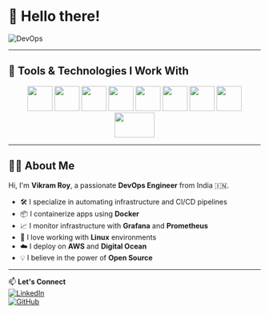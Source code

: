 # 👋 Hello there!

![DevOps](https://cdn.dribbble.com/users/2704418/screenshots/7471573/media/f3aa1b5c578b2e5d8f43bd44e6fd8d15.gif)

---

## 🚀 Tools & Technologies I Work With

<p align="center">
  <img src="https://cdn.jsdelivr.net/gh/devicons/devicon/icons/git/git-original.svg" width="50" height="50"/>
  <img src="https://www.google.com/url?sa=i&url=https%3A%2F%2Fslack.com%2Fmarketplace%2FA0F7YS2SX-github-enterprise-server&psig=AOvVaw2AhroxwiVmDtzxegaBb3YY&ust=1749440000962000&source=images&cd=vfe&opi=89978449&ved=0CBQQjRxqFwoTCIDvv4Dy4I0DFQAAAAAdAAAAABAE" width="50" height="50"/>
  <img src="https://cdn.jsdelivr.net/gh/devicons/devicon/icons/docker/docker-original.svg" width="50" height="50"/>
  <img src="https://cdn.jsdelivr.net/gh/devicons/devicon/icons/jenkins/jenkins-original.svg" width="50" height="50"/>
  <img src="https://cdn.jsdelivr.net/gh/devicons/devicon/icons/linux/linux-original.svg" width="50" height="50"/>
  <img src="https://cdn.jsdelivr.net/gh/devicons/devicon/icons/amazonwebservices/amazonwebservices-original.svg" width="50" height="50"/>
  <img src="https://cdn.jsdelivr.net/gh/devicons/devicon/icons/grafana/grafana-original.svg" width="50" height="50"/>
  <img src="https://cdn.jsdelivr.net/gh/devicons/devicon/icons/prometheus/prometheus-original.svg" width="50" height="50"/>
  <img src="https://upload.wikimedia.org/wikipedia/commons/f/ff/DigitalOcean_logo.svg" width="80" height="50"/>
</p>

---

## 👨‍💻 About Me

Hi, I'm **Vikram Roy**, a passionate **DevOps Engineer** from India 🇮🇳.

- 🛠 I specialize in automating infrastructure and CI/CD pipelines  
- 📦 I containerize apps using **Docker**  
- 📈 I monitor infrastructure with **Grafana** and **Prometheus**  
- 🐧 I love working with **Linux** environments  
- ☁️ I deploy on **AWS** and **Digital Ocean**  
- 💡 I believe in the power of **Open Source**

---

📫 **Let's Connect**  
[![LinkedIn](https://img.shields.io/badge/LinkedIn-blue?logo=linkedin&style=for-the-badge)](https://linkedin.com/in/vikramroy)  
[![GitHub](https://img.shields.io/badge/GitHub-000?logo=github&style=for-the-badge)](https://github.com/vikramroy)
